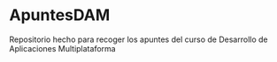 # ApuntesDAM
Repositorio hecho para recoger los apuntes del curso de Desarrollo de Aplicaciones Multiplataforma
